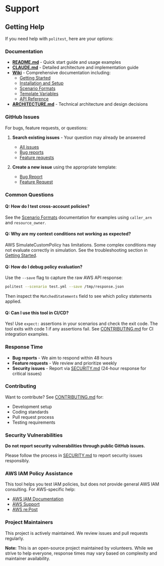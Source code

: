 # Support

## Getting Help

If you need help with `politest`, here are your options:

### Documentation

- **[README.md](README.md)** - Quick start guide and usage examples
- **[CLAUDE.md](CLAUDE.md)** - Detailed architecture and implementation guide
- **[Wiki](docs/wiki/)** - Comprehensive documentation including:
  - [Getting Started](docs/wiki/Getting-Started.md)
  - [Installation and Setup](docs/wiki/Installation-and-Setup.md)
  - [Scenario Formats](docs/wiki/Scenario-Formats.md)
  - [Template Variables](docs/wiki/Template-Variables.md)
  - [API Reference](docs/wiki/API-Reference.md)
- **[ARCHITECTURE.md](docs/ARCHITECTURE.md)** - Technical architecture and design decisions

### GitHub Issues

For bugs, feature requests, or questions:

1. **Search existing issues** - Your question may already be answered
   - [All issues](https://github.com/reaandrew/politest/issues)
   - [Bug reports](https://github.com/reaandrew/politest/labels/bug)
   - [Feature requests](https://github.com/reaandrew/politest/labels/enhancement)

2. **Create a new issue** using the appropriate template:
   - [Bug Report](.github/ISSUE_TEMPLATE/bug_report.md)
   - [Feature Request](.github/ISSUE_TEMPLATE/feature_request.md)

### Common Questions

#### Q: How do I test cross-account policies?

See the [Scenario Formats](docs/wiki/Scenario-Formats.md) documentation for examples using `caller_arn` and `resource_owner`.

#### Q: Why are my context conditions not working as expected?

AWS SimulateCustomPolicy has limitations. Some complex conditions may not evaluate correctly in simulation. See the troubleshooting section in [Getting Started](docs/wiki/Getting-Started.md).

#### Q: How do I debug policy evaluation?

Use the `--save` flag to capture the raw AWS API response:
```bash
politest --scenario test.yml --save /tmp/response.json
```

Then inspect the `MatchedStatements` field to see which policy statements applied.

#### Q: Can I use this tool in CI/CD?

Yes! Use `expect:` assertions in your scenarios and check the exit code. The tool exits with code 1 if any assertions fail. See [CONTRIBUTING.md](CONTRIBUTING.md) for CI integration examples.

### Response Time

- **Bug reports** - We aim to respond within 48 hours
- **Feature requests** - We review and prioritize weekly
- **Security issues** - Report via [SECURITY.md](SECURITY.md) (24-hour response for critical issues)

### Contributing

Want to contribute? See [CONTRIBUTING.md](CONTRIBUTING.md) for:
- Development setup
- Coding standards
- Pull request process
- Testing requirements

### Security Vulnerabilities

**Do not report security vulnerabilities through public GitHub issues.**

Please follow the process in [SECURITY.md](SECURITY.md) to report security issues responsibly.

### AWS IAM Policy Assistance

This tool helps you test IAM policies, but does not provide general AWS IAM consulting. For AWS-specific help:

- [AWS IAM Documentation](https://docs.aws.amazon.com/IAM/latest/UserGuide/)
- [AWS Support](https://aws.amazon.com/support/)
- [AWS re:Post](https://repost.aws/)

### Project Maintainers

This project is actively maintained. We review issues and pull requests regularly.

**Note:** This is an open-source project maintained by volunteers. While we strive to help everyone, response times may vary based on complexity and maintainer availability.
